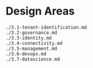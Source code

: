 # Design Areas

```{.include shift-heading-level-by=1}
./3.1-tenant-identification.md
./3.2-governance.md
./3.3-identity.md
./3.4-connectivity.md
./3.5-management.md
./3.6-devops.md
./3.7-datascience.md
```
